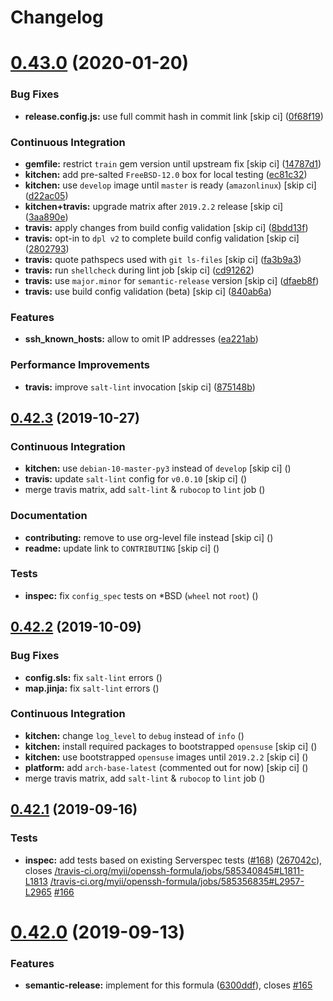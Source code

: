 # Changelog

# [0.43.0](https://github.com/saltstack-formulas/openssh-formula/compare/v0.42.3...v0.43.0) (2020-01-20)


### Bug Fixes

* **release.config.js:** use full commit hash in commit link [skip ci] ([0f68f19](https://github.com/saltstack-formulas/openssh-formula/commit/0f68f1957e6a49b5b06d85672dc2f57f33660416))


### Continuous Integration

* **gemfile:** restrict `train` gem version until upstream fix [skip ci] ([14787d1](https://github.com/saltstack-formulas/openssh-formula/commit/14787d1d3ed6ddc1c62f615688aa838a02336d96))
* **kitchen:** add pre-salted `FreeBSD-12.0` box for local testing ([ec81c32](https://github.com/saltstack-formulas/openssh-formula/commit/ec81c32210c40d5c53f54b5b657b9be5aa0fb2d9))
* **kitchen:** use `develop` image until `master` is ready (`amazonlinux`) [skip ci] ([d22ac05](https://github.com/saltstack-formulas/openssh-formula/commit/d22ac056e5b557cb77644fc3fd1dcd405f16949a))
* **kitchen+travis:** upgrade matrix after `2019.2.2` release [skip ci] ([3aa890e](https://github.com/saltstack-formulas/openssh-formula/commit/3aa890eff78fc0fecea4d9bc0be89aff22f6b7f3))
* **travis:** apply changes from build config validation [skip ci] ([8bdd13f](https://github.com/saltstack-formulas/openssh-formula/commit/8bdd13fd0f2fe137d09611bd310574ab8bc0c4e1))
* **travis:** opt-in to `dpl v2` to complete build config validation [skip ci] ([2802793](https://github.com/saltstack-formulas/openssh-formula/commit/28027937f8699273fec849eab5b8c74ce7778ea1))
* **travis:** quote pathspecs used with `git ls-files` [skip ci] ([fa3b9a3](https://github.com/saltstack-formulas/openssh-formula/commit/fa3b9a342e3f483f62aaeb73c5fe3e589ff9878c))
* **travis:** run `shellcheck` during lint job [skip ci] ([cd91262](https://github.com/saltstack-formulas/openssh-formula/commit/cd9126248c5c27646c8aab0eb4cb0e6ffe189535))
* **travis:** use `major.minor` for `semantic-release` version [skip ci] ([dfaeb8f](https://github.com/saltstack-formulas/openssh-formula/commit/dfaeb8f505e814d996bc8a2432a4ccee414af4fc))
* **travis:** use build config validation (beta) [skip ci] ([840ab6a](https://github.com/saltstack-formulas/openssh-formula/commit/840ab6a2fc0a6569baf91a4af589e4a43d639d48))


### Features

* **ssh_known_hosts:** allow to omit IP addresses ([ea221ab](https://github.com/saltstack-formulas/openssh-formula/commit/ea221ab52b0bd77173e83f5eb8b116324ad7c280))


### Performance Improvements

* **travis:** improve `salt-lint` invocation [skip ci] ([875148b](https://github.com/saltstack-formulas/openssh-formula/commit/875148b387f37533e5d43b72142f4078b7dd432a))

## [0.42.3](https://github.com/saltstack-formulas/openssh-formula/compare/v0.42.2...v0.42.3) (2019-10-27)


### Continuous Integration

* **kitchen:** use `debian-10-master-py3` instead of `develop` [skip ci] ([](https://github.com/saltstack-formulas/openssh-formula/commit/5d3f92c))
* **travis:** update `salt-lint` config for `v0.0.10` [skip ci] ([](https://github.com/saltstack-formulas/openssh-formula/commit/88fed56))
* merge travis matrix, add `salt-lint` & `rubocop` to `lint` job ([](https://github.com/saltstack-formulas/openssh-formula/commit/41d712f))


### Documentation

* **contributing:** remove to use org-level file instead [skip ci] ([](https://github.com/saltstack-formulas/openssh-formula/commit/b564d8d))
* **readme:** update link to `CONTRIBUTING` [skip ci] ([](https://github.com/saltstack-formulas/openssh-formula/commit/8eaf5e4))


### Tests

* **inspec:** fix `config_spec` tests on *BSD (`wheel` not `root`) ([](https://github.com/saltstack-formulas/openssh-formula/commit/047b753))

## [0.42.2](https://github.com/saltstack-formulas/openssh-formula/compare/v0.42.1...v0.42.2) (2019-10-09)


### Bug Fixes

* **config.sls:** fix `salt-lint` errors ([](https://github.com/saltstack-formulas/openssh-formula/commit/7e35335))
* **map.jinja:** fix `salt-lint` errors ([](https://github.com/saltstack-formulas/openssh-formula/commit/55560a6))


### Continuous Integration

* **kitchen:** change `log_level` to `debug` instead of `info` ([](https://github.com/saltstack-formulas/openssh-formula/commit/4ca3ca1))
* **kitchen:** install required packages to bootstrapped `opensuse` [skip ci] ([](https://github.com/saltstack-formulas/openssh-formula/commit/1b236db))
* **kitchen:** use bootstrapped `opensuse` images until `2019.2.2` [skip ci] ([](https://github.com/saltstack-formulas/openssh-formula/commit/32dd705))
* **platform:** add `arch-base-latest` (commented out for now) [skip ci] ([](https://github.com/saltstack-formulas/openssh-formula/commit/4644018))
* merge travis matrix, add `salt-lint` & `rubocop` to `lint` job ([](https://github.com/saltstack-formulas/openssh-formula/commit/72ade05))

## [0.42.1](https://github.com/saltstack-formulas/openssh-formula/compare/v0.42.0...v0.42.1) (2019-09-16)


### Tests

* **inspec:** add tests based on existing Serverspec tests ([#168](https://github.com/saltstack-formulas/openssh-formula/issues/168)) ([267042c](https://github.com/saltstack-formulas/openssh-formula/commit/267042c)), closes [/travis-ci.org/myii/openssh-formula/jobs/585340845#L1811-L1813](https://github.com//travis-ci.org/myii/openssh-formula/jobs/585340845/issues/L1811-L1813) [/travis-ci.org/myii/openssh-formula/jobs/585356835#L2957-L2965](https://github.com//travis-ci.org/myii/openssh-formula/jobs/585356835/issues/L2957-L2965) [#166](https://github.com/saltstack-formulas/openssh-formula/issues/166)

# [0.42.0](https://github.com/saltstack-formulas/openssh-formula/compare/v0.41.0...v0.42.0) (2019-09-13)


### Features

* **semantic-release:** implement for this formula ([6300ddf](https://github.com/saltstack-formulas/openssh-formula/commit/6300ddf)), closes [#165](https://github.com/saltstack-formulas/openssh-formula/issues/165)
